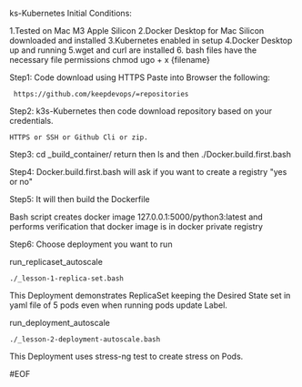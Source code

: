 ks-Kubernetes
Initial Conditions:

1.Tested on Mac M3 Apple Silicon
2.Docker Desktop for Mac Silicon downloaded and installed
3.Kubernetes enabled in setup
4.Docker Desktop up and running
5.wget and curl are installed
6. bash files have the necessary file permissions chmod ugo + x {filename}


Step1: Code download using HTTPS Paste into Browser the following:

	 https://github.com/keepdevops/=repositories

Step2: k3s-Kubernetes  then code download repository based on your credentials.
       
	HTTPS or SSH or Github Cli or zip.


Step3: cd _build_container/ return then ls and then ./Docker.build.first.bash



Step4: Docker.build.first.bash will ask if you want to create a registry "yes or no"

Step5: It will then build the Dockerfile 


 Bash script creates docker image 127.0.0.1:5000/python3:latest and performs verification  that docker image is in docker private registry


Step6: Choose deployment you want to run

run_replicaset_autoscale 

	./_lesson-1-replica-set.bash


This Deployment demonstrates ReplicaSet keeping the Desired State set in yaml file of 5 pods even when running pods update Label.

 run_deployment_autoscale

	./_lesson-2-deployment-autoscale.bash

This Deployment uses stress-ng test to create stress on Pods.

 
#EOF

    

  
